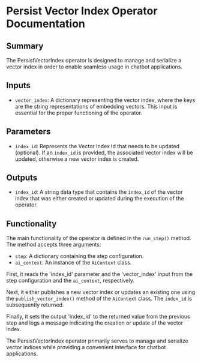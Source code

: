 # Persist Vector Index Operator Documentation

## Summary

The PersistVectorIndex operator is designed to manage and serialize a vector index in order to enable seamless usage in chatbot applications.

## Inputs

- `vector_index`: A dictionary representing the vector index, where the keys are the string representations of embedding vectors. This input is essential for the proper functioning of the operator.

## Parameters

- `index_id`: Represents the Vector Index Id that needs to be updated (optional). If an `index_id` is provided, the associated vector index will be updated, otherwise a new vector index is created.

## Outputs

- `index_id`: A string data type that contains the `index_id` of the vector index that was either created or updated during the execution of the operator.

## Functionality

The main functionality of the operator is defined in the `run_step()` method. The method accepts three arguments:
- `step`: A dictionary containing the step configuration.
- `ai_context`: An instance of the `AiContext` class.

First, it reads the 'index_id' parameter and the 'vector_index' input from the step configuration and the `ai_context`, respectively.

Next, it either publishes a new vector index or updates an existing one using the `publish_vector_index()` method of the `AiContext` class. The `index_id` is subsequently returned.

Finally, it sets the output 'index_id' to the returned value from the previous step and logs a message indicating the creation or update of the vector index.

The PersistVectorIndex operator primarily serves to manage and serialize vector indices while providing a convenient interface for chatbot applications.